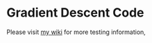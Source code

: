 # Gradient Descent Code

Please visit [my wiki](http://localhost:3000/myWiki/docs/Codes/Codes%20-%20GD) for more testing information,

